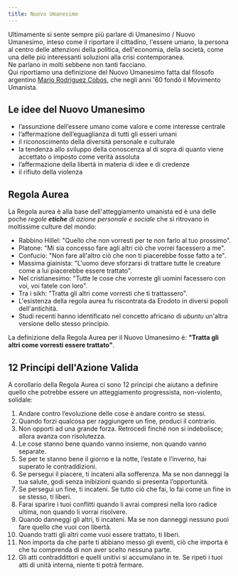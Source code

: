 ```yaml
---
title: Nuovo Umanesimo
---
```


Ultimamente si sente sempre più parlare di Umanesimo / Nuovo Umanesimo, inteso come il riportare il cittadino, l'essere umano, la persona al centro delle attenzioni della politica, dell'economia, della società, come una delle più interessanti soluzioni alla crisi contemporanea.  
Ne parlano in molti sebbene non tanti facciano.  
Qui riportiamo una definizione del Nuovo Umanesimo fatta dal filosofo argentino [Mario Rodriguez Cobos](../personaggi/silo.md), che negli anni '60 fondò il Movimento Umanista.

## Le idee del Nuovo Umanesimo

- l’assunzione dell’essere umano come valore e come interesse centrale
- l’affermazione dell’eguaglianza di tutti gli esseri umani
- il riconoscimento della diversità personale e culturale
- la tendenza allo sviluppo della conoscenza al di sopra di quanto viene accettato o imposto come verità assoluta
- l’affermazione della libertà in materia di idee e di credenze
- il rifiuto della violenza

## Regola Aurea
La Regola aurea è alla base dell'atteggiamento umanista ed è una delle poche _regole **etiche** di azione personale e sociale_ che si ritrovano in moltissime culture del mondo:

- Rabbino Hillel: "Quello che non vorresti per te non farlo al tuo prossimo".
- Platone: "Mi sia concesso fare agli altri ciò che vorrei facessero a me".
- Confucio: "Non fare all'altro ciò che non ti piacerebbe fosse fatto a te".
- Massima giainista: "L'uomo deve sforzarsi di trattare tutte le creature come a lui piacerebbe essere trattato".
- Nel cristianesimo: "Tutte le cose che vorreste gli uomini facessero con voi, voi fatele con loro".
- Tra i sikh: "Tratta gli altri come vorresti che ti trattassero".
- L'esistenza della regola aurea fu riscontrata da Erodoto in diversi popoli dell'antichità.
- Studi recenti hanno identificato nel concetto africano di _ubuntu_ un'altra versione dello stesso principio. 

La definizione della Regola Aurea per il Nuovo Umanesimo è: **"Tratta gli altri come vorresti essere trattato"**.

## 12 Principi dell'Azione Valida
A corollario della Regola Aurea ci sono 12 principi che aiutano a definire quello che potrebbe essere un atteggiamento progressista, non-violento, solidale:

1. Andare contro l’evoluzione delle cose è andare contro se stessi.
2. Quando forzi qualcosa per raggiungere un fine, produci il contrario.
3. Non opporti ad una grande forza. Retrocedi finché non si indebolisce; allora avanza con risolutezza.
4. Le cose stanno bene quando vanno insieme, non quando vanno separate.
5. Se per te stanno bene il giorno e la notte, l’estate e l’inverno, hai superato le contraddizioni.
6. Se persegui il piacere, ti incateni alla sofferenza. Ma se non danneggi la tua salute, godi senza inibizioni quando si presenta l’opportunità.
7. Se persegui un fine, ti incateni. Se tutto ciò che fai, lo fai come un fine in se stesso, ti liberi.
8. Farai sparire i tuoi conflitti quando li avrai compresi nella loro radice ultima, non quando li vorrai risolvere.
9. Quando danneggi gli altri, ti incateni. Ma se non danneggi nessuno puoi fare quello che vuoi con libertà.
10. Quando tratti gli altri come vuoi essere trattato, ti liberi.
11. Non importa da che parte ti abbiano messo gli eventi, ciò che importa è che tu comprenda di non aver scelto nessuna parte.
12. Gli atti contraddittori e quelli unitivi si accumulano in te. Se ripeti i tuoi atti di unità interna, niente ti potrà fermare.
